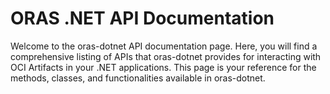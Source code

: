 # ORAS .NET API Documentation

Welcome to the oras-dotnet API documentation page. Here, you will find a comprehensive listing of APIs that oras-dotnet provides for interacting with OCI Artifacts in your .NET applications. This page is your reference for the methods, classes, and functionalities available in oras-dotnet.
